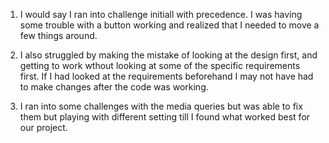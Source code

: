 1. I would say I ran into challenge initiall with precedence. I was having some trouble with a button working and realized that I needed to move a few things around.

2. I also struggled by making the mistake of looking at the design first, and getting to work wthout looking at some of the specific requirements first. If I had looked at the requirements beforehand I may not have had to make changes after the code was working.

3. I ran into some challenges with the media queries but was able to fix them but playing with different setting till I found what worked best for our project.

